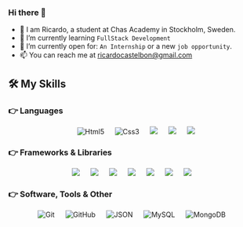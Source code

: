 ### Hi there 👋

- 👋 I am Ricardo, a student at Chas Academy in Stockholm, Sweden.
- 🌱 I’m currently learning `FullStack Development`
- :thinking: I’m currently open for: `An Internship` or a new `job opportunity`.
- 📫 You can reach me at ricardocastelbon@gmail.com

  
## 🛠️ My Skills

### 👉 Languages

<p align="center"> 
  &emsp; 
   <img alt="Html5" src="https://img.shields.io/badge/Html-%23000000?&style=flat-square&logo=Html5">
  &emsp;
   <img alt="Css3" src="https://img.shields.io/badge/Css-%23000000?&style=flat-square&logo=Css3">
  &emsp;
  <img src="https://img.shields.io/badge/JavaScript-%23000000?&style=flat-square&logo=JavaScript" />
  &emsp;
    <img src="https://img.shields.io/badge/TypeScript-%23000000?&style=flat-square&logo=TypeScript" />
  &emsp;
   <img src="https://img.shields.io/badge/PHP-%23000000?&style=flat-square&logo=PHP" />
</p>

### 👉 Frameworks & Libraries

<p align="center"> 
  &emsp;
 <img src="https://img.shields.io/badge/React-%23000000?&style=flat-square&logo=React" />
  &emsp;
 <img src="https://img.shields.io/badge/Angular-%23000000?&style=flat-square&logo=Angular" />
  &emsp;
 <img src="https://img.shields.io/badge/Laravel-%23000000?&style=flat-square&logo=Laravel" />
  &emsp;
 <img src="https://img.shields.io/badge/Express-%23000000?&style=flat-square&logo=Express" />
  &emsp;
 <img src="https://img.shields.io/badge/Tailwindcss-%23000000?&style=flat-square&logo=Tailwindcss" />
  &emsp;
 <img src="https://img.shields.io/badge/Bootstrap-%23000000?&style=flat-square&logo=Bootstrap" />
  &emsp;
 <img src="https://img.shields.io/badge/Sass-%23000000?&style=flat-square&logo=sass" />
   &emsp;
</p>

 ### 👉 Software, Tools & Other
 
<p align="center">
  &emsp;
   <img alt="Git" src="https://img.shields.io/badge/Git-%23000000.svg?style=plastic&logo=Git">
  &emsp;
   <img alt="GitHub" src="https://img.shields.io/badge/Github-%23000000.svg?style=plastic&logo=github">
  &emsp;
    <img alt="JSON" img src="https://img.shields.io/badge/json-%23000000.svg?style=plastic&logo=json">
  &emsp;
   <img alt="MySQL" img src="https://img.shields.io/badge/MySQL-%23000000.svg?style=plastic&logo=mysql">
  &emsp;
   <img alt="MongoDB" img src="https://img.shields.io/badge/MongoDB-%23000000.svg?style=plastic&logo=mongodb">
  &emsp;
</p>
